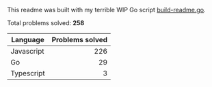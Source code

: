 This readme was built with my terrible WIP Go script [build-readme.go](build-readme.go).

Total problems solved: **258**

| Language | Problems solved |
| --- | --: |
| Javascript | 226 |
| Go | 29 |
| Typescript | 3 |
